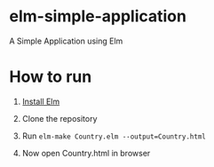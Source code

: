 # elm-simple-application
A Simple Application using Elm


# How to run

1) [Install Elm](https://guide.elm-lang.org/install.html)

2) Clone the repository

3) Run `elm-make Country.elm --output=Country.html`

4) Now open Country.html in browser
